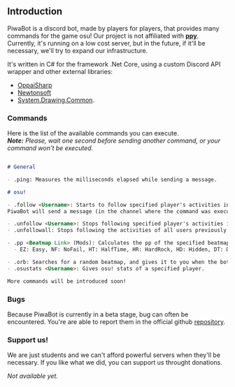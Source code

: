 ## Introduction

PiwaBot is a discord bot, made by players for players, that provides many commands for the game osu! Our project is not affiliated with [**ppy**](https://ppy.sh). Currently, it's running on a low cost server, but in the future, if it'll be necessary, we'll try to expand our infrastructure. 

It's written in C# for the framework .Net Core, using a custom Discord API wrapper and other external libraries:
* [OppaiSharp](https://github.com/HoLLy-HaCKeR/OppaiSharp)
* [Newtonsoft](https://github.com/JamesNK/Newtonsoft.Json)
* [System.Drawing.Common](https://www.nuget.org/packages/System.Drawing.Common/).

### Commands

Here is the list of the available commands you can execute. <br>
***Note:*** *Please, wait one second before sending another command, or your command won't be executed.*

```markdown

# General

- .ping: Measures the milliseconds elapsed while sending a message. 

# osu!

- .follow <Username>: Starts to follow specified player's activities in the current channel: 
PiwaBot will send a message (in the channel where the command was executed) when he'll get at least an S or more than 100 pp. It'll also send a message when there's a new profile's recent activity.

- .unfollow <Username>: Stops following specified player's activities in the current channel.
- .unfollowall: Stops following the activities of all users previously specified, in the current channel.

- .pp <Beatmap Link> (Mods): Calculates the pp of the specified beatmap. Optionally you can specify the mods typing them after the link, splitted by a space, using their abbreviations:
  - EZ: Easy, NF: NoFail, HT: HalfTime, HR: HardRock, HD: Hidden, DT: DoubleTime, NC: NightCore, FL: Flashlight, SO: SpunOut

- .orb: Searches for a random beatmap, and gives it to you when the bot finds one.
- .osustats <Username>: Gives osu! stats of a specified player.

More commands will be introduced soon!
```

### Bugs

Because PiwaBot is currently in a beta stage, bug can often be encountered. You're are able to report them in the official github [repository](https://github.com/Alexs4v/PiwaBot/issues).

### Support us!

We are just students and we can't afford powerful servers when they'll be necessary. If you like what we did, you can support us throught donations. 

*Not available yet.*
